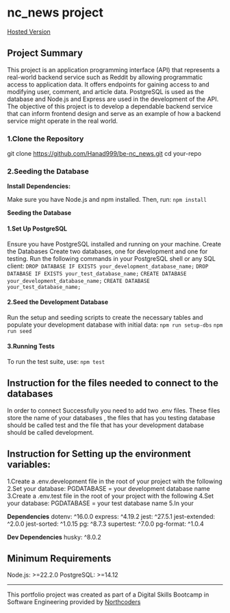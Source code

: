 # nc_news project

[Hosted Version](https://black-hole-bwuf.onrender.com)

## Project Summary

This project is an application programming interface (API) that represents a real-world backend service such as Reddit by allowing programmatic access to application data. It offers endpoints for gaining access to and modifying user, comment, and article data. PostgreSQL is used as the database and Node.js and Express are used in the development of the API. The objective of this project is to develop a dependable backend service that can inform frontend design and serve as an example of how a backend service might operate in the real world.

### 1.Clone the Repository

git clone https://github.com/Hanad999/be-nc_news.git
cd your-repo

### 2.Seeding the Database

**Install Dependencies:**

Make sure you have Node.js and npm installed. Then, run:
`npm install`

**Seeding the Database**

#### 1.Set Up PostgreSQL

Ensure you have PostgreSQL installed and running on your machine.
Create the Databases
Create two databases, one for development and one for testing. Run the following commands in your PostgreSQL shell or any SQL client:
`DROP DATABASE IF EXISTS your_development_database_name;`
`DROP DATABASE IF EXISTS your_test_database_name;`
`CREATE DATABASE your_development_database_name;`
`CREATE DATABASE your_test_database_name;`

#### 2.Seed the Development Database

Run the setup and seeding scripts to create the necessary tables and populate your development database with initial data:
`npm run setup-dbs`
`npm run seed`

#### 3.Running Tests

To run the test suite, use:
`npm test`

## Instruction for the files needed to connect to the databases

In order to connect Successfully you need to add two .env files. These files store the name of your databases , the files
that has you testing database should be called test and the file that has your development database should be called development.

## Instruction for Setting up the environment variables:

1.Create a .env.development file in the root of your project with the following
2.Set your database: PGDATABASE = your development database name
3.Create a .env.test file in the root of your project with the following
4.Set your database: PGDATABASE = your test database name
5.In your

**Dependencies**
dotenv: ^16.0.0
express: ^4.19.2
jest: ^27.5.1
jest-extended: ^2.0.0
jest-sorted: ^1.0.15
pg: ^8.7.3
supertest: ^7.0.0
pg-format: ^1.0.4

**Dev Dependencies**
husky: ^8.0.2

## Minimum Requirements

Node.js: >=22.2.0
PostgreSQL: >=14.12

---

This portfolio project was created as part of a Digital Skills Bootcamp in Software Engineering provided by [Northcoders](https://northcoders.com/)
